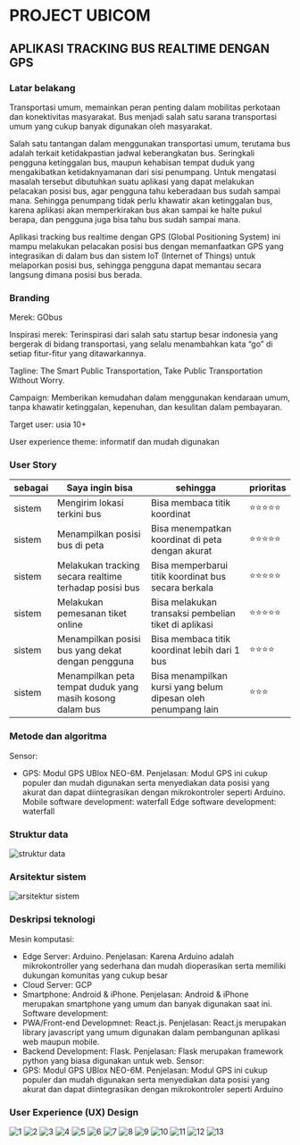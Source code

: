 # PROJECT UBICOM 
## APLIKASI TRACKING BUS REALTIME DENGAN GPS 
### Latar belakang
Transportasi umum, memainkan peran penting dalam mobilitas perkotaan dan konektivitas masyarakat. Bus  menjadi salah satu sarana transportasi umum yang cukup banyak digunakan oleh masyarakat. 

Salah satu tantangan dalam menggunakan transportasi umum, terutama bus adalah terkait ketidakpastian jadwal keberangkatan bus. Seringkali pengguna ketinggalan bus, maupun kehabisan tempat duduk yang mengakibatkan ketidaknyamanan dari sisi penumpang. Untuk mengatasi masalah tersebut dibutuhkan suatu aplikasi yang dapat melakukan pelacakan posisi bus, agar pengguna tahu keberadaan bus sudah sampai mana. Sehingga penumpang tidak perlu khawatir akan ketinggalan bus, karena aplikasi akan memperkirakan bus akan sampai ke halte pukul berapa, dan pengguna juga bisa tahu bus sudah sampai mana.

Aplikasi tracking bus realtime dengan GPS (Global Positioning System) ini mampu melakukan pelacakan posisi bus dengan memanfaatkan GPS yang integrasikan di dalam bus dan sistem IoT (Internet of Things) untuk melaporkan posisi bus, sehingga pengguna dapat memantau secara langsung dimana posisi bus berada.

### Branding
Merek: GObus

Inspirasi merek: Terinspirasi dari salah satu startup besar indonesia yang bergerak di bidang transportasi, yang selalu menambahkan kata “go” di setiap fitur-fitur yang ditawarkannya.

Tagline: The Smart Public Transportation, Take Public Transportation Without Worry.

Campaign: Memberikan kemudahan dalam menggunakan kendaraan umum, tanpa khawatir ketinggalan, kepenuhan, dan kesulitan dalam pembayaran.

Target user: usia 10+

User experience theme: informatif dan mudah digunakan

### User Story
|sebagai |	Saya ingin bisa	| sehingga |	prioritas |
|---|---|---|---|
sistem | Mengirim lokasi terkini bus | Bisa membaca titik koordinat |	⭐⭐⭐⭐⭐ |
sistem | Menampilkan posisi bus di peta	| Bisa menempatkan koordinat di peta dengan akurat | ⭐⭐⭐⭐⭐ |
sistem | Melakukan tracking secara realtime terhadap posisi bus	| Bisa memperbarui titik koordinat bus secara berkala	| ⭐⭐⭐⭐⭐ |
sistem | Melakukan pemesanan tiket online	| Bisa melakukan transaksi pembelian tiket di aplikasi | ⭐⭐⭐⭐⭐ |
sistem | Menampilkan posisi bus yang dekat dengan pengguna | Bisa membaca titik koordinat lebih dari 1 bus | ⭐⭐⭐⭐ |
sistem | Menampilkan peta tempat duduk yang masih kosong dalam bus | Bisa menampilkan kursi yang belum dipesan oleh penumpang lain | ⭐⭐⭐ |

### Metode dan algoritma
Sensor: 
-	GPS: Modul GPS UBlox NEO-6M. Penjelasan: Modul GPS ini cukup populer dan mudah digunakan serta menyediakan data posisi yang akurat dan dapat diintegrasikan dengan mikrokontroler seperti Arduino.
Mobile software development: waterfall
Edge software development: waterfall

### Struktur data
![struktur data](https://github.com/nentinur/Ubiquitous-Computing/blob/main/struktur%20data-gobus.drawio.png)
### Arsitektur sistem
![arsitektur sistem](https://github.com/nentinur/Ubiquitous-Computing/blob/main/arsitektur%20sitem_ubikom.drawio.png)
### Deskripsi teknologi
Mesin komputasi:
-	Edge Server: Arduino. Penjelasan: Karena Arduino adalah mikrokontroller yang sederhana dan mudah dioperasikan serta memiliki dukungan komunitas yang cukup besar
-	Cloud Server: GCP 
-	Smartphone: Android & iPhone. Penjelasan: Android & iPhone merupakan smartphone yang umum dan banyak digunakan saat ini.
Software development:
-	PWA/Front-end Developmnet: React.js. Penjelasan: React.js merupakan library javascript yang umum digunakan dalam pembangunan aplikasi web maupun mobile.
-	Backend Development: Flask. Penjelasan: Flask merupakan framework python yang biasa digunakan untuk web.
Sensor: 
-	GPS: Modul GPS UBlox NEO-6M. Penjelasan: Modul GPS ini cukup populer dan mudah digunakan serta menyediakan data posisi yang akurat dan dapat diintegrasikan dengan mikrokontroler seperti Arduino

### User Experience (UX) Design
![1](daftar.png)
![2](daftar%20berhasil.png)
![3](login.png)
![4](home.png)
![5](profile.png)
![6](booking.png)
![7](pilih%20jurusan.png)
![8](pilih%20bus.png)
![9](isi%20booking.png)
![10](booking%20berhasil.png)
![11](riwayat.png)
![12](tracking.png)
![13](tombol%20login.png)
